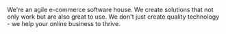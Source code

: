 We're an agile e-commerce software house. 
We create solutions that not only work but are also great to use. 
We don't just create quality technology - we help your online business to thrive.

<!---
ecomhouse/ecomhouse is a ✨ special ✨ repository because its `README.md` (this file) appears on your GitHub profile.
You can click the Preview link to take a look at your changes.
--->
